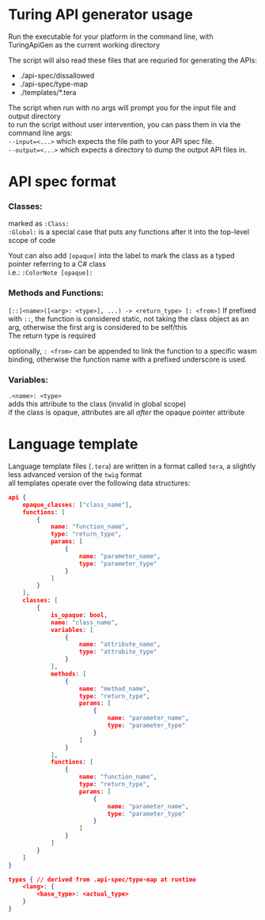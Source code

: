 
# Turing API generator usage

Run the executable for your platform in the command line, with TuringApiGen as the current working directory  

The script will also read these files that are requried for generating the APIs:  
- ./api-spec/dissallowed  
- ./api-spec/type-map  
- ./templates/*.tera  

The script when run with no args will prompt you for the input file and output directory  
to run the script without user intervention, you can pass them in via the command line args:  
`--input=<...>` which expects the file path to your API spec file.  
`--output=<...>` which expects a directory to dump the output API files in.  


# API spec format

### Classes:
marked as `:Class:`  
`:Global:` is a special case that puts any functions after it into the top-level scope of code

Yout can also add `[opaque]` into the label to mark the class as a typed pointer referring to a C# class  
i.e.: `:ColorNote [opaque]:`  

### Methods and Functions:
`[::]<name>([<arg>: <type>], ...) -> <return_type> [: <from>]`
If prefixed with `::`, the function is considered static, not taking the class object as an arg, otherwise the first arg is considered to be self/this  
The return type is required  

optionally, `: <from>` can be appended to link the function to a specific wasm binding, otherwise the function name with a prefixed underscore is used.  

### Variables:
`.<name>: <type> `  
adds this attribute to the class (invalid in global scope)  
if the class is opaque, attributes are all *after* the opaque pointer attribute  


# Language template

Language template files (`.tera`) are written in a format called `tera`, a slightly less advanced version of the `twig` format  
all templates operate over the following data structures:
```json
api {
    opaque_classes: ["class_name"],
    functions: [
        {
            name: "function_name",
            type: "return_type",
            params: [
                {
                    name: "parameter_name",
                    type: "parameter_type"
                }
            ]
        }
    ],
    classes: [
        {
            is_opaque: bool,
            name: "class_name",
            variables: [
                {
                    name: "attribute_name",
                    type: "attrubite_type"
                }
            ],
            methods: [
                {
                    name: "method_name",
                    type: "return_type",
                    params: [
                        {
                            name: "parameter_name",
                            type: "parameter_type"
                        }
                    ]
                }
            ],
            functions: [
                {
                    name: "function_name",
                    type: "return_type",
                    params: [
                        {
                            name: "parameter_name",
                            type: "parameter_type"
                        }
                    ]
                }
            ]
        }
    ]
}

types { // derived from .api-spec/type-map at runtime
    <lang>: {
        <base_type>: <actual_type>
    }
}

```


